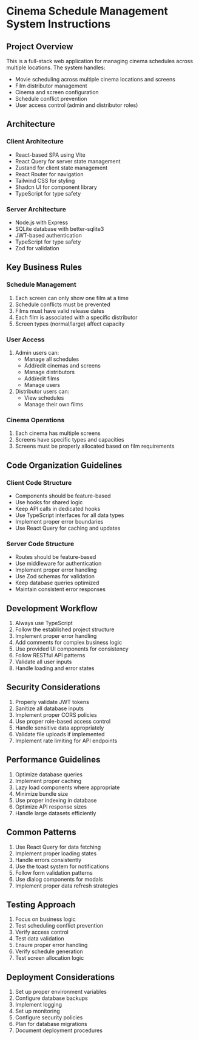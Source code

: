 # Cinema Schedule Management System Instructions

## Project Overview
This is a full-stack web application for managing cinema schedules across multiple locations. The system handles:
- Movie scheduling across multiple cinema locations and screens
- Film distributor management
- Cinema and screen configuration
- Schedule conflict prevention
- User access control (admin and distributor roles)

## Architecture

### Client Architecture
- React-based SPA using Vite
- React Query for server state management
- Zustand for client state management
- React Router for navigation
- Tailwind CSS for styling
- Shadcn UI for component library
- TypeScript for type safety

### Server Architecture
- Node.js with Express
- SQLite database with better-sqlite3
- JWT-based authentication
- TypeScript for type safety
- Zod for validation

## Key Business Rules

### Schedule Management
1. Each screen can only show one film at a time
2. Schedule conflicts must be prevented
3. Films must have valid release dates
4. Each film is associated with a specific distributor
5. Screen types (normal/large) affect capacity

### User Access
1. Admin users can:
   - Manage all schedules
   - Add/edit cinemas and screens
   - Manage distributors
   - Add/edit films
   - Manage users
2. Distributor users can:
   - View schedules
   - Manage their own films

### Cinema Operations
1. Each cinema has multiple screens
2. Screens have specific types and capacities
3. Screens must be properly allocated based on film requirements

## Code Organization Guidelines

### Client Code Structure
- Components should be feature-based
- Use hooks for shared logic
- Keep API calls in dedicated hooks
- Use TypeScript interfaces for all data types
- Implement proper error boundaries
- Use React Query for caching and updates

### Server Code Structure
- Routes should be feature-based
- Use middleware for authentication
- Implement proper error handling
- Use Zod schemas for validation
- Keep database queries optimized
- Maintain consistent error responses

## Development Workflow
1. Always use TypeScript
2. Follow the established project structure
3. Implement proper error handling
4. Add comments for complex business logic
5. Use provided UI components for consistency
6. Follow RESTful API patterns
7. Validate all user inputs
8. Handle loading and error states

## Security Considerations
1. Properly validate JWT tokens
2. Sanitize all database inputs
3. Implement proper CORS policies
4. Use proper role-based access control
5. Handle sensitive data appropriately
6. Validate file uploads if implemented
7. Implement rate limiting for API endpoints

## Performance Guidelines
1. Optimize database queries
2. Implement proper caching
3. Lazy load components where appropriate
4. Minimize bundle size
5. Use proper indexing in database
6. Optimize API response sizes
7. Handle large datasets efficiently

## Common Patterns
1. Use React Query for data fetching
2. Implement proper loading states
3. Handle errors consistently
4. Use the toast system for notifications
5. Follow form validation patterns
6. Use dialog components for modals
7. Implement proper data refresh strategies

## Testing Approach
1. Focus on business logic
2. Test scheduling conflict prevention
3. Verify access control
4. Test data validation
5. Ensure proper error handling
6. Verify schedule generation
7. Test screen allocation logic

## Deployment Considerations
1. Set up proper environment variables
2. Configure database backups
3. Implement logging
4. Set up monitoring
5. Configure security policies
6. Plan for database migrations
7. Document deployment procedures
